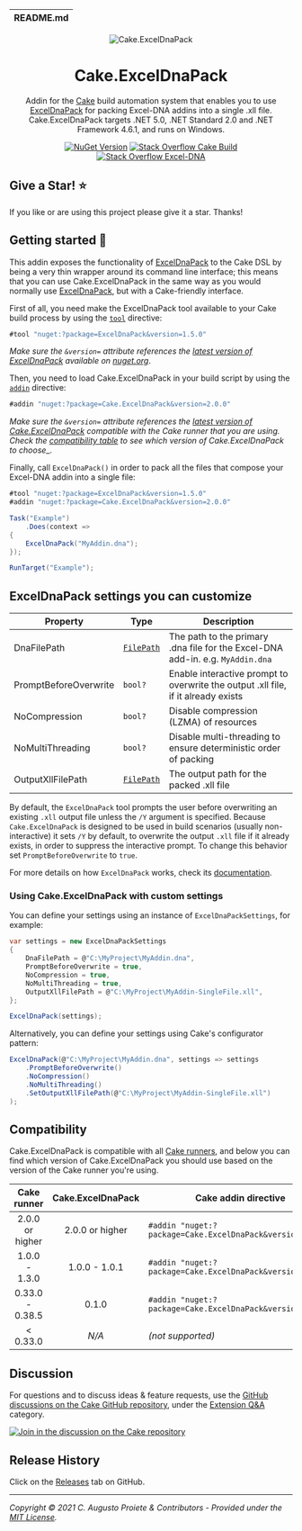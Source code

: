 | README.md |
|:---|

<div align="center">

![Cake.ExcelDnaPack](asset/cake-exceldnapack-logo.png)

</div>

<h1 align="center">Cake.ExcelDnaPack</h1>
<div align="center">

Addin for the [Cake](https://cakebuild.net) build automation system that enables you to use [ExcelDnaPack](https://github.com/augustoproiete/ExcelDnaPack-NuGet) for packing Excel-DNA addins into a single .xll file. Cake.ExcelDnaPack targets .NET 5.0, .NET Standard 2.0 and .NET Framework 4.6.1, and runs on Windows.

[![NuGet Version](https://img.shields.io/nuget/v/Cake.ExcelDnaPack.svg?color=blue&style=flat-square)](https://www.nuget.org/packages/Cake.ExcelDnaPack/) [![Stack Overflow Cake Build](https://img.shields.io/badge/stack%20overflow-cakebuild-orange.svg?style=flat-square)](http://stackoverflow.com/questions/tagged/cakebuild) [![Stack Overflow Excel-DNA](https://img.shields.io/badge/stack%20overflow-excel--dna-orange.svg?style=flat-square)](http://stackoverflow.com/questions/tagged/excel-dna)

</div>

## Give a Star! :star:

If you like or are using this project please give it a star. Thanks!

## Getting started :rocket:

This addin exposes the functionality of [ExcelDnaPack](https://github.com/augustoproiete/ExcelDnaPack-NuGet) to the Cake DSL by being a very thin wrapper around its command line interface; this means that you can use Cake.ExcelDnaPack in the same way as you would normally use [ExcelDnaPack](https://github.com/augustoproiete/ExcelDnaPack-NuGet#exceldnapack-usage), but with a Cake-friendly interface.

First of all, you need make the ExcelDnaPack tool available to your Cake build process by using the [`tool`](http://cakebuild.net/docs/writing-builds/preprocessor-directives#tool-directive) directive:

```csharp
#tool "nuget:?package=ExcelDnaPack&version=1.5.0"
```

_Make sure the `&version=` attribute references the [latest version of ExcelDnaPack](https://www.nuget.org/packages/ExcelDnaPack/) available on [nuget.org](https://www.nuget.org)_.

Then, you need to load Cake.ExcelDnaPack in your build script by using the [`addin`](http://cakebuild.net/docs/writing-builds/preprocessor-directives#add-in-directive) directive:

```csharp
#addin "nuget:?package=Cake.ExcelDnaPack&version=2.0.0"
```

_Make sure the `&version=` attribute references the [latest version of Cake.ExcelDnaPack](https://www.nuget.org/packages/Cake.ExcelDnaPack/) compatible with the Cake runner that you are using. Check the [compatibility table](#compatibility) to see which version of Cake.ExcelDnaPack to choose__.

Finally, call `ExcelDnaPack()` in order to pack all the files that compose your Excel-DNA addin into a single file:

```csharp
#tool "nuget:?package=ExcelDnaPack&version=1.5.0"
#addin "nuget:?package=Cake.ExcelDnaPack&version=2.0.0"

Task("Example")
    .Does(context =>
{
    ExcelDnaPack("MyAddin.dna");
});

RunTarget("Example");
```

## ExcelDnaPack settings you can customize

| Property              | Type            | Description                                                                       |
| --------------------- | --------------- | --------------------------------------------------------------------------------- |
| DnaFilePath           | [`FilePath`][1] | The path to the primary .dna file for the Excel-DNA add-in. e.g. `MyAddin.dna`    |
| PromptBeforeOverwrite | `bool?`         | Enable interactive prompt to overwrite the output .xll file, if it already exists |
| NoCompression         | `bool?`         | Disable compression (LZMA) of resources                                           |
| NoMultiThreading      | `bool?`         | Disable multi-threading to ensure deterministic order of packing                  |
| OutputXllFilePath     | [`FilePath`][1] | The output path for the packed .xll file                                          |

[1]: https://cakebuild.net/api/Cake.Core.IO/FilePath/ "Cake.Core.IO.FilePath"

By default, the `ExcelDnaPack` tool prompts the user before overwriting an existing `.xll` output file unless the `/Y` argument is specified. Because `Cake.ExcelDnaPack` is designed to be used in build scenarios (usually non-interactive) it sets `/Y` by default, to overwrite the output `.xll` file if it already exists, in order to suppress the interactive prompt. To change this behavior set `PromptBeforeOverwrite` to `true`.

For more details on how `ExcelDnaPack` works,  check its [documentation](https://github.com/augustoproiete/ExcelDnaPack-NuGet#usage).

### Using Cake.ExcelDnaPack with custom settings

You can define your settings using an instance of `ExcelDnaPackSettings`, for example:

```csharp
var settings = new ExcelDnaPackSettings
{
    DnaFilePath = @"C:\MyProject\MyAddin.dna",
    PromptBeforeOverwrite = true,
    NoCompression = true,
    NoMultiThreading = true,
    OutputXllFilePath = @"C:\MyProject\MyAddin-SingleFile.xll",
};

ExcelDnaPack(settings);
```

Alternatively, you can define your settings using Cake's configurator pattern:

```csharp
ExcelDnaPack(@"C:\MyProject\MyAddin.dna", settings => settings
    .PromptBeforeOverwrite()
    .NoCompression()
    .NoMultiThreading()
    .SetOutputXllFilePath(@"C:\MyProject\MyAddin-SingleFile.xll")
);
```

## Compatibility

Cake.ExcelDnaPack is compatible with all [Cake runners](https://cakebuild.net/docs/running-builds/runners/), and below you can find which version of Cake.ExcelDnaPack you should use based on the version of the Cake runner you're using.

| Cake runner     | Cake.ExcelDnaPack | Cake addin directive                                      |
|:---------------:|:-----------------:| --------------------------------------------------------- |
| 2.0.0 or higher | 2.0.0 or higher   | `#addin "nuget:?package=Cake.ExcelDnaPack&version=2.0.0"` |
| 1.0.0 - 1.3.0   | 1.0.0 - 1.0.1     | `#addin "nuget:?package=Cake.ExcelDnaPack&version=1.0.1"` |
| 0.33.0 - 0.38.5 | 0.1.0             | `#addin "nuget:?package=Cake.ExcelDnaPack&version=0.1.0"` |
| < 0.33.0        | _N/A_             | _(not supported)_                                         |

## Discussion

For questions and to discuss ideas & feature requests, use the [GitHub discussions on the Cake GitHub repository](https://github.com/cake-build/cake/discussions), under the [Extension Q&A](https://github.com/cake-build/cake/discussions/categories/extension-q-a) category.

[![Join in the discussion on the Cake repository](https://img.shields.io/badge/GitHub-Discussions-green?logo=github)](https://github.com/cake-build/cake/discussions)

## Release History

Click on the [Releases](https://github.com/cake-contrib/Cake.ExcelDnaPack/releases) tab on GitHub.

---

_Copyright &copy; 2021 C. Augusto Proiete & Contributors - Provided under the [MIT License](LICENSE)._
